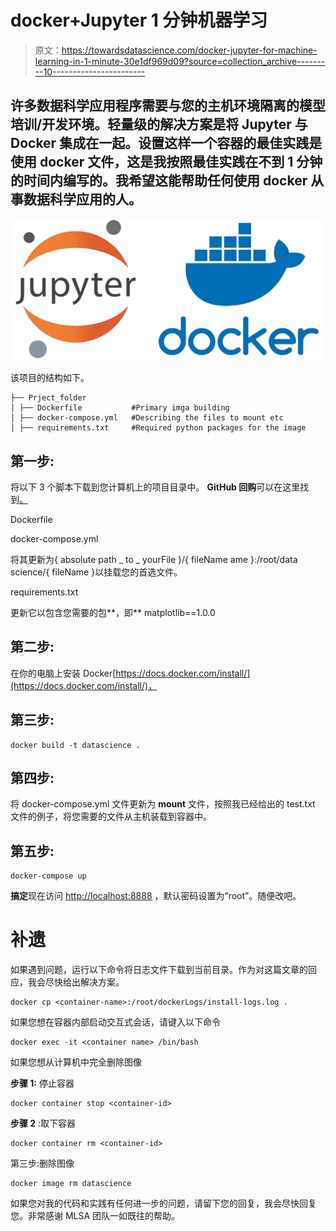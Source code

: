 # docker+Jupyter 1 分钟机器学习

> 原文：<https://towardsdatascience.com/docker-jupyter-for-machine-learning-in-1-minute-30e1df969d09?source=collection_archive---------10----------------------->

## 许多数据科学应用程序需要与您的主机环境隔离的模型培训/开发环境。轻量级的解决方案是将 Jupyter 与 Docker 集成在一起。设置这样一个容器的最佳实践是使用 docker 文件，这是我按照最佳实践在不到 1 分钟的时间内编写的。我希望这能帮助任何使用 docker 从事数据科学应用的人。

![](img/be65ba2b30c44bb0edba250f80ce3dd1.png)

该项目的结构如下。

```
├── Prject_folder           
│ ├── Dockerfile           #Primary imga building 
│ ├── docker-compose.yml   #Describing the files to mount etc     
│ ├── requirements.txt     #Required python packages for the image
```

## 第一步:

将以下 3 个脚本下载到您计算机上的项目目录中。 **GitHub 回购**可以在这里找到[。](https://github.com/gomesc166/medium/blob/master/JupyterWithDocker/README.md)

Dockerfile

docker-compose.yml

将其更新为{ absolute path _ to _ yourFile }/{ fileName ame }:/root/data science/{ fileName }以挂载您的首选文件。

requirements.txt

更新它以包含您需要的包**，即** matplotlib==1.0.0

## 第二步:

在你的电脑上安装 Docker[https://docs.docker.com/install/](https://docs.docker.com/install/)，

## 第三步:

```
docker build -t datascience .
```

## 第四步:

将 docker-compose.yml 文件更新为 **mount** 文件，按照我已经给出的 test.txt 文件的例子，将您需要的文件从主机装载到容器中。

## 第五步:

```
docker-compose up 
```

**搞定**现在访问 [http://localhost:8888](http://localhost:8888/) ，默认密码设置为“root”。随便改吧。

# **补遗**

如果遇到问题，运行以下命令将日志文件下载到当前目录。作为对这篇文章的回应，我会尽快给出解决方案。

```
docker cp <container-name>:/root/dockerLogs/install-logs.log .
```

如果您想在容器内部启动交互式会话，请键入以下命令

```
docker exec -it <container name> /bin/bash
```

如果您想从计算机中完全删除图像

**步骤 1:** 停止容器

```
docker container stop <container-id>
```

**步骤 2** :取下容器

```
docker container rm <container-id>
```

第三步:删除图像

```
docker image rm datascience
```

如果您对我的代码和实践有任何进一步的问题，请留下您的回复，我会尽快回复您。非常感谢 MLSA 团队一如既往的帮助。